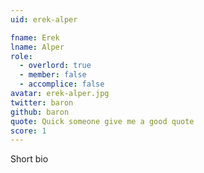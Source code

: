 ```yaml
---
uid: erek-alper

fname: Erek
lname: Alper
role:
  - overlord: true
  - member: false
  - accomplice: false
avatar: erek-alper.jpg
twitter: baron
github: baron
quote: Quick someone give me a good quote
score: 1
---
```


Short bio

